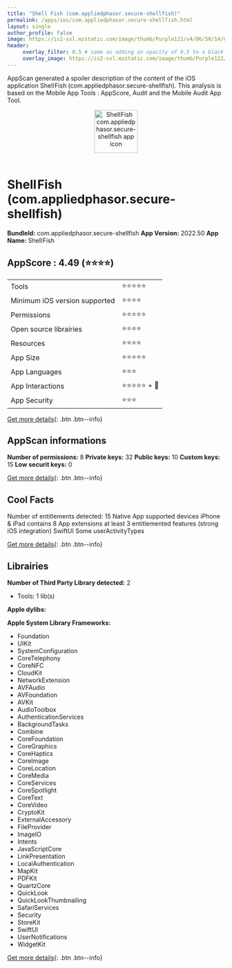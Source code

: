 ```yaml
---
title: "Shell Fish (com.appliedphasor.secure-shellfish)"
permalink: /apps/ios/com.appliedphasor.secure-shellfish.html
layout: single
author_profile: false
image: https://is2-ssl.mzstatic.com/image/thumb/Purple122/v4/06/50/14/06501409-5300-eb73-b68b-cdbe40d04b2a/AppIcon-0-1x_U007emarketing-0-0-0-8-0-0-85-220.png/512x512bb.jpg
header: 
     overlay_filter: 0.5 # same as adding an opacity of 0.5 to a black background
     overlay_image: https://is2-ssl.mzstatic.com/image/thumb/Purple122/v4/06/50/14/06501409-5300-eb73-b68b-cdbe40d04b2a/AppIcon-0-1x_U007emarketing-0-0-0-8-0-0-85-220.png/512x512bb.jpg
---
```

AppScan generated a spoiler description of the content of the iOS application Shell Fish (com.appliedphasor.secure-shellfish). This analysis is based on the Mobile App Tools : AppScore, Audit and the Mobile Audit App Tool.

  
  
<div style="text-align: center;"><img src="https://is2-ssl.mzstatic.com/image/thumb/Purple122/v4/06/50/14/06501409-5300-eb73-b68b-cdbe40d04b2a/AppIcon-0-1x_U007emarketing-0-0-0-8-0-0-85-220.png/512x512bb.jpg" width="100" height="100" alt="Shell Fish com.appliedphasor.secure-shellfish app icon"></div></br>
  
# Shell Fish (com.appliedphasor.secure-shellfish)

**BundleId:** com.appliedphasor.secure-shellfish
**App Version:** 2022.50
**App Name:** Shell Fish


## AppScore : 4.49 (⭐️⭐️⭐️⭐️) 

<table>
<tr><td> Tools </td><td> ⭐️⭐️⭐️⭐️⭐️ </td></tr>
<tr><td> Minimum iOS version supported </td><td> ⭐️⭐️⭐️⭐️ </td></tr>
<tr><td> Permissions </td><td> ⭐️⭐️⭐️⭐️⭐️ </td></tr>
<tr><td> Open source librairies </td><td> ⭐️⭐️⭐️⭐️ </td></tr>
<tr><td> Resources </td><td> ⭐️⭐️⭐️⭐️ </td></tr>
<tr><td> App Size </td><td> ⭐️⭐️⭐️⭐️⭐️ </td></tr>
<tr><td> App Languages </td><td> ⭐️⭐️⭐️ </td></tr>
<tr><td> App Interactions </td><td> ⭐️⭐️⭐️⭐️⭐️ + 🌟 </td></tr>
<tr><td> App Security </td><td> ⭐️⭐️⭐️ </td></tr>
</table>

[Get more details](/pricing.html){: .btn .btn--info}  
  
## AppScan informations 

**Number of permissions:** 8
**Private keys:** 32
**Public keys:** 10
**Custom keys:** 15
**Low securit keys:** 0
  
[Get more details](/pricing.html){: .btn .btn--info}

## Cool Facts

Number of entitlements detected: 15
Native App
supported devices iPhone & iPad
contains 8 App extensions
at least 3 entitlemented features (strong iOS integration)
SwiftUI
Some userActivityTypes
  
[Get more details](/pricing.html){: .btn .btn--info}

## Librairies 
**Number of Third Party Library detected:** 2
- Tools: 1 lib(s)

**Apple dylibs:**


**Apple System Library Frameworks:**
- Foundation
- UIKit
- SystemConfiguration
- CoreTelephony
- CoreNFC
- CloudKit
- NetworkExtension
- AVFAudio
- AVFoundation
- AVKit
- AudioToolbox
- AuthenticationServices
- BackgroundTasks
- Combine
- CoreFoundation
- CoreGraphics
- CoreHaptics
- CoreImage
- CoreLocation
- CoreMedia
- CoreServices
- CoreSpotlight
- CoreText
- CoreVideo
- CryptoKit
- ExternalAccessory
- FileProvider
- ImageIO
- Intents
- JavaScriptCore
- LinkPresentation
- LocalAuthentication
- MapKit
- PDFKit
- QuartzCore
- QuickLook
- QuickLookThumbnailing
- SafariServices
- Security
- StoreKit
- SwiftUI
- UserNotifications
- WidgetKit


  
[Get more details](/pricing.html){: .btn .btn--info}

